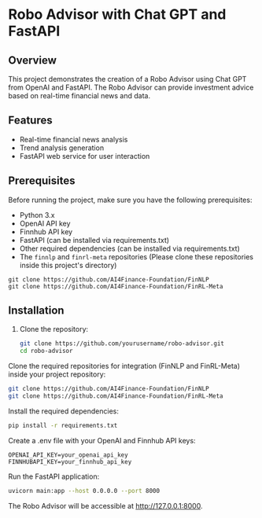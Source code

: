 # Robo Advisor with Chat GPT and FastAPI

## Overview

This project demonstrates the creation of a Robo Advisor using Chat GPT from OpenAI and FastAPI. The Robo Advisor can provide investment advice based on real-time financial news and data.

## Features

- Real-time financial news analysis
- Trend analysis generation
- FastAPI web service for user interaction

## Prerequisites

Before running the project, make sure you have the following prerequisites:

- Python 3.x
- OpenAI API key
- Finnhub API key
- FastAPI (can be installed via requirements.txt)
- Other required dependencies (can be installed via requirements.txt)
- The `finnlp` and `finrl-meta` repositories (Please clone these repositories inside this project's directory)

```plaintext
git clone https://github.com/AI4Finance-Foundation/FinNLP
git clone https://github.com/AI4Finance-Foundation/FinRL-Meta
```

## Installation

1. Clone the repository:

   ```bash
   git clone https://github.com/yourusername/robo-advisor.git
   cd robo-advisor
   ```

Clone the required repositories for integration (FinNLP and FinRL-Meta) inside your project repository:
```bash
git clone https://github.com/AI4Finance-Foundation/FinNLP
git clone https://github.com/AI4Finance-Foundation/FinRL-Meta
```

Install the required dependencies:
```bash
pip install -r requirements.txt
```

Create a .env file with your OpenAI and Finnhub API keys:
```plaintext
OPENAI_API_KEY=your_openai_api_key
FINNHUBAPI_KEY=your_finnhub_api_key
```

Run the FastAPI application:
```bash
uvicorn main:app --host 0.0.0.0 --port 8000
```

The Robo Advisor will be accessible at http://127.0.0.1:8000.

